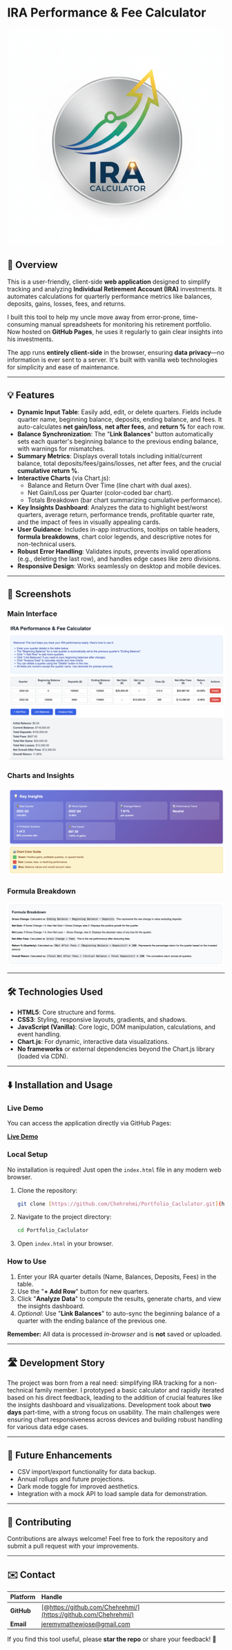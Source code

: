 # IRA Performance & Fee Calculator

![IRA Performance Calculator Banner](ira-logo.png)

## 🚀 Overview

This is a user-friendly, client-side **web application** designed to simplify tracking and analyzing **Individual Retirement Account (IRA)** investments. It automates calculations for quarterly performance metrics like balances, deposits, gains, losses, fees, and returns.

I built this tool to help my uncle move away from error-prone, time-consuming manual spreadsheets for monitoring his retirement portfolio. Now hosted on **GitHub Pages**, he uses it regularly to gain clear insights into his investments.

The app runs **entirely client-side** in the browser, ensuring **data privacy**—no information is ever sent to a server. It's built with vanilla web technologies for simplicity and ease of maintenance.

---

## 💡 Features

- **Dynamic Input Table**: Easily add, edit, or delete quarters. Fields include quarter name, beginning balance, deposits, ending balance, and fees. It auto-calculates **net gain/loss**, **net after fees**, and **return %** for each row.
- **Balance Synchronization**: The "**Link Balances**" button automatically sets each quarter's beginning balance to the previous ending balance, with warnings for mismatches.
- **Summary Metrics**: Displays overall totals including initial/current balance, total deposits/fees/gains/losses, net after fees, and the crucial **cumulative return %**.
- **Interactive Charts** (via Chart.js):
    - Balance and Return Over Time (line chart with dual axes).
    - Net Gain/Loss per Quarter (color-coded bar chart).
    - Totals Breakdown (bar chart summarizing cumulative performance).
- **Key Insights Dashboard**: Analyzes the data to highlight best/worst quarters, average return, performance trends, profitable quarter rate, and the impact of fees in visually appealing cards.
- **User Guidance**: Includes in-app instructions, tooltips on table headers, **formula breakdowns**, chart color legends, and descriptive notes for non-technical users.
- **Robust Error Handling**: Validates inputs, prevents invalid operations (e.g., deleting the last row), and handles edge cases like zero divisions.
- **Responsive Design**: Works seamlessly on desktop and mobile devices.

---

## 📸 Screenshots

### Main Interface
![Main Table and Buttons](main-interface.png)

### Charts and Insights
![Visualizations1](insights&charts1.png)

### Formula Breakdown
![Formulas Section](formula-breakdown.png)

---

## 🛠 Technologies Used

- **HTML5**: Core structure and forms.
- **CSS3**: Styling, responsive layouts, gradients, and shadows.
- **JavaScript (Vanilla)**: Core logic, DOM manipulation, calculations, and event handling.
- **Chart.js**: For dynamic, interactive data visualizations.
- **No frameworks** or external dependencies beyond the Chart.js library (loaded via CDN).

---

## ⬇️ Installation and Usage

### Live Demo

You can access the application directly via GitHub Pages:

[**Live Demo**]([https://chehrehmi.github.io/Portfolio_Caclulator/])

### Local Setup

No installation is required! Just open the `index.html` file in any modern web browser.

1. Clone the repository:
    ```bash
    git clone [https://github.com/Chehrehmi/Portfolio_Caclulator.git](https://github.com/Chehrehmi/Portfolio_Caclulator.git)
    ```
2. Navigate to the project directory:
    ```bash
    cd Portfolio_Caclulator
    ```
3. Open `index.html` in your browser.

### How to Use

1.  Enter your IRA quarter details (Name, Balances, Deposits, Fees) in the table.
2.  Use the "**+ Add Row**" button for new quarters.
3.  Click "**Analyze Data**" to compute the results, generate charts, and view the insights dashboard.
4.  *Optional*: Use "**Link Balances**" to auto-sync the beginning balance of a quarter with the ending balance of the previous one.

**Remember:** All data is processed *in-browser* and is **not** saved or uploaded.

---

## 🛣 Development Story

The project was born from a real need: simplifying IRA tracking for a non-technical family member. I prototyped a basic calculator and rapidly iterated based on his direct feedback, leading to the addition of crucial features like the insights dashboard and visualizations. Development took about **two days** part-time, with a strong focus on usability. The main challenges were ensuring chart responsiveness across devices and building robust handling for various data edge cases.

---

## 🌟 Future Enhancements

-   CSV import/export functionality for data backup.
-   Annual rollups and future projections.
-   Dark mode toggle for improved aesthetics.
-   Integration with a mock API to load sample data for demonstration.

---

## 🤝 Contributing

Contributions are always welcome! Feel free to fork the repository and submit a pull request with your improvements.

---


## ✉️ Contact

| Platform | Handle |
| :--- | :--- |
| **GitHub** | [@https://github.com/Chehrehmi/](https://github.com/Chehrehmi/) |
| **Email** | jeremymathewjose@gmail.com |

If you find this tool useful, please **star the repo** or share your feedback! 🚀
